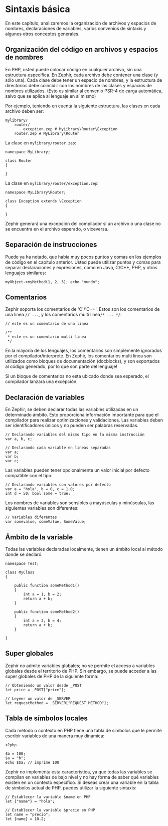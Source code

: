 # Sintaxis básica

En este capítulo, analizaremos la organización de archivos y espacios de nombres, declaraciones de variables, varios convenios de sintaxis y algunos otros conceptos generales.

<a name='organizing-code-in-files-and-namespaces'></a>

## Organización del código en archivos y espacios de nombres

En PHP, usted puede colocar código en cualquier archivo, sin una estructura específica. En Zephir, cada archivo debe contener una clase (y sólo una). Cada clase debe tener un espacio de nombres, y la estructura de directorios debe coincidir con los nombres de las clases y espacios de nombres utilizados. (Esto es similar al convenio PSR-4 de carga automática, salvo que se aplica al lenguaje en sí mismo)

Por ejemplo, teniendo en cuenta la siguiente estructura, las clases en cada archivo deben ser:

    mylibrary/
        router/
            exception.zep # MyLibrary\Router\Exception
        router.zep # MyLibrary\Router
    

La clase en `mylibrary/router.zep`:

    namespace MyLibrary;
    
    class Router
    {
    
    }
    

La clase en `mylibrary/router/exception.zep`:

    namespace MyLibrary\Router;
    
    class Exception extends \Exception
    {
    
    }
    

Zephir generará una excepción del compilador si un archivo o una clase no se encuentra en el archivo esperado, o viceversa.

<a name='instruction-separation'></a>

## Separación de instrucciones

Puede ya ha notado, que había muy pocos puntos y comas en los ejemplos de código en el capítulo anterior. Usted puede utilizar puntos y comas para separar declaraciones y expresiones, como en Java, C/C++, PHP, y otros lenguajes similares:

    myObject->myMethod(1, 2, 3); echo "mundo";
    

<a name='comments'></a>

## Comentarios

Zephir soporta los comentarios de 'C'/'C++'. Estos son los comentarios de una linea `// ...`, y los comentarios multi linea`/* ... */`:

    // este es un comentario de una linea
    
    /**
     * este es un comentario multi linea
     */
    

En la mayoría de los lenguajes, los comentarios son simplemente ignorados por el compilador/interprete. En Zephir, los comentarios multi linea son utilizados como bloques de documentación (docblocks), y son exportados al código generado, por lo que son parte del lenguaje!

Si un bloque de comentarios no esta ubicado donde sea esperado, el compilador lanzará una excepción.

<a name='variable-declarations'></a>

## Declaración de variables

En Zephir, se deben declarar todas las variables utilizadas en un determinado ámbito. Esto proporciona información importante para que el compilador para realizar optimizaciones y validaciones. Las variables deben ser identificadores únicos y no pueden ser palabras reservadas.

    // Declarando variables del mismo tipo en la misma instrucción
    var a, b, c;
    
    // Declarando cada variable en lineas separadas
    var a;
    var b;
    var c;
    

Las variables pueden tener opcionalmente un valor inicial por defecto compatible con el tipo:

    // Declarando variables con valores por defecto
    var a = "hola", b = 0, c = 1.0;
    int d = 50; bool some = true;
    

Los nombres de variables son sensibles a mayúsculas y minúsculas, las siguientes variables son diferentes:

    // Variables diferentes
    var somevalue, someValue, SomeValue;
    

<a name='variable-scope'></a>

## Ámbito de la variable

Todas las variables declaradas localmente, tienen un ámbito local al método donde se declaró:

    namespace Test;
    
    class MyClass
    {
    
        public function someMethod1()
        {
            int a = 1, b = 2;
            return a + b;
        }
    
        public function someMethod2()
        {
            int a = 3, b = 4;
            return a + b;
        }
    
    }
    

<a name='super-global'></a>

## Super globales

Zephir no admite variables globales; no se permite el acceso a variables globales desde el territorio de PHP. Sin embargo, se puede acceder a las super globales de PHP de la siguiente forma:

    // Obteniendo un valor desde _POST
    let price = _POST["price"];
    
    // Leyeer un valor de _SERVER
    let requestMethod = _SERVER["REQUEST_METHOD"];
    

<a name='local-symbol-table'></a>

## Tabla de símbolos locales

Cada método o contexto en PHP tiene una tabla de símbolos que le permite escribir variables de una manera muy dinámica:

    <?php
    
    $b = 100;
    $a = "b";
    echo $$a; // imprime 100
    

Zephir no implementa esta característica, ya que todas las variables se compilan en variables de bajo nivel y no hay forma de saber qué variables existen en un contexto específico. Si deseas crear una variable en la tabla de símbolos actual de PHP, puedes utilizar la siguiente sintaxis:

    // Establecer la variable $name en PHP
    let {"name"} = "hola";
    
    // Establecer la variable $precio en PHP
    let name = "precio";
    let {name} = 10.2;